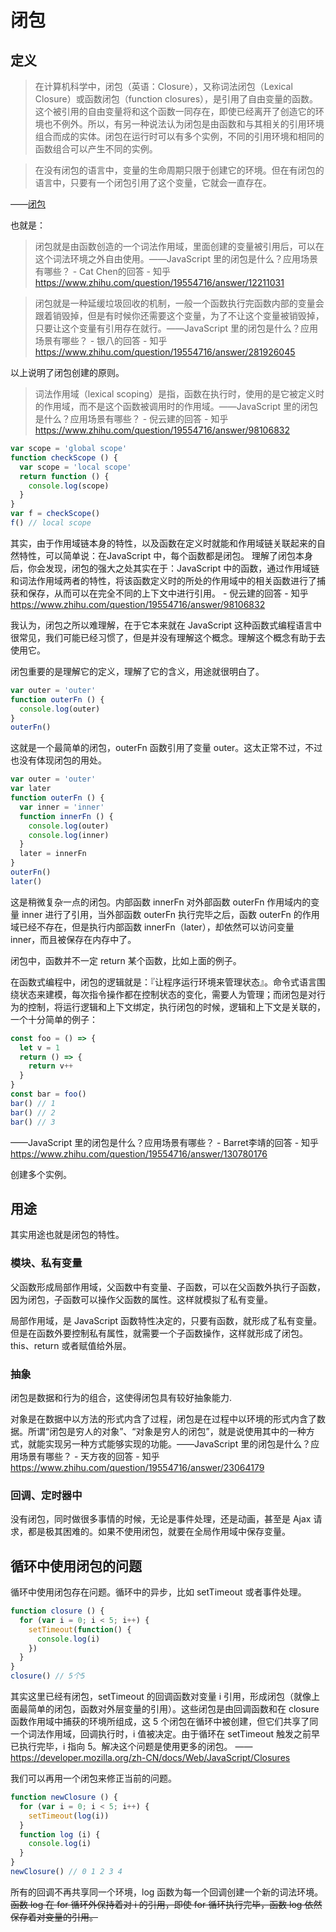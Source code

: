# 闭包

## 定义

> 在计算机科学中，闭包（英语：Closure），又称词法闭包（Lexical Closure）或函数闭包（function closures），是引用了自由变量的函数。这个被引用的自由变量将和这个函数一同存在，即使已经离开了创造它的环境也不例外。所以，有另一种说法认为闭包是由函数和与其相关的引用环境组合而成的实体。闭包在运行时可以有多个实例，不同的引用环境和相同的函数组合可以产生不同的实例。

> 在没有闭包的语言中，变量的生命周期只限于创建它的环境。但在有闭包的语言中，只要有一个闭包引用了这个变量，它就会一直存在。

——[闭包](https://zh.wikipedia.org/w/index.php?title=%E9%97%AD%E5%8C%85_%28%E8%AE%A1%E7%AE%97%E6%9C%BA%E7%A7%91%E5%AD%A6%29&variant=zh-cn)

也就是：

> 闭包就是由函数创造的一个词法作用域，里面创建的变量被引用后，可以在这个词法环境之外自由使用。——JavaScript 里的闭包是什么？应用场景有哪些？ - Cat Chen的回答 - 知乎
https://www.zhihu.com/question/19554716/answer/12211031

> 闭包就是一种延缓垃圾回收的机制，一般一个函数执行完函数内部的变量会跟着销毁掉，但是有时候你还需要这个变量，为了不让这个变量被销毁掉，只要让这个变量有引用存在就行。——JavaScript 里的闭包是什么？应用场景有哪些？ - 银八的回答 - 知乎
https://www.zhihu.com/question/19554716/answer/281926045

以上说明了闭包创建的原则。

> 词法作用域（lexical scoping）是指，函数在执行时，使用的是它被定义时的作用域，而不是这个函数被调用时的作用域。——JavaScript 里的闭包是什么？应用场景有哪些？ - 倪云建的回答 - 知乎
https://www.zhihu.com/question/19554716/answer/98106832

```js
var scope = 'global scope'
function checkScope () {
  var scope = 'local scope'
  return function () {
    console.log(scope)
  }
}
var f = checkScope()
f() // local scope
```

其实，由于作用域链本身的特性，以及函数在定义时就能和作用域链关联起来的自然特性，可以简单说：在JavaScript 中，每个函数都是闭包。
理解了闭包本身后，你会发现，闭包的强大之处其实在于：JavaScript 中的函数，通过作用域链和词法作用域两者的特性，将该函数定义时的所处的作用域中的相关函数进行了捕获和保存，从而可以在完全不同的上下文中进行引用。 - 倪云建的回答 - 知乎
https://www.zhihu.com/question/19554716/answer/98106832

我认为，闭包之所以难理解，在于它本来就在 JavaScript 这种函数式编程语言中很常见，我们可能已经习惯了，但是并没有理解这个概念。理解这个概念有助于去使用它。

闭包重要的是理解它的定义，理解了它的含义，用途就很明白了。

```js
var outer = 'outer'
function outerFn () {
  console.log(outer)
}
outerFn()
```

这就是一个最简单的闭包，outerFn 函数引用了变量 outer。这太正常不过，不过也没有体现闭包的用处。

```js
var outer = 'outer'
var later
function outerFn () {
  var inner = 'inner'
  function innerFn () {
    console.log(outer)
    console.log(inner)
  }
  later = innerFn
}
outerFn()
later()
```

这是稍微复杂一点的闭包。内部函数 innerFn 对外部函数 outerFn 作用域内的变量 inner 进行了引用，当外部函数 outerFn 执行完毕之后，函数 outerFn 的作用域已经不存在，但是执行内部函数 innerFn（later），却依然可以访问变量 inner，而且被保存在内存中了。

闭包中，函数并不一定 return 某个函数，比如上面的例子。

在函数式编程中，闭包的逻辑就是：『让程序运行环境来管理状态』。命令式语言围绕状态来建模，每次指令操作都在控制状态的变化，需要人为管理；而闭包是对行为的控制，将运行逻辑和上下文绑定，执行闭包的时候，逻辑和上下文是关联的，一个十分简单的例子：

```js
const foo = () => {
  let v = 1
  return () => {
    return v++
  }
}
const bar = foo()
bar() // 1
bar() // 2
bar() // 3
```
——JavaScript 里的闭包是什么？应用场景有哪些？ - Barret李靖的回答 - 知乎
https://www.zhihu.com/question/19554716/answer/130780176

创建多个实例。

## 用途

其实用途也就是闭包的特性。

### 模块、私有变量

父函数形成局部作用域，父函数中有变量、子函数，可以在父函数外执行子函数，因为闭包，子函数可以操作父函数的属性。这样就模拟了私有变量。

局部作用域，是 JavaScript 函数特性决定的，只要有函数，就形成了私有变量。但是在函数外要控制私有属性，就需要一个子函数操作，这样就形成了闭包。this、return 或者赋值给外层。

### 抽象

闭包是数据和行为的组合，这使得闭包具有较好抽象能力.

对象是在数据中以方法的形式内含了过程，闭包是在过程中以环境的形式内含了数据。所谓“闭包是穷人的对象”、“对象是穷人的闭包”，就是说使用其中的一种方式，就能实现另一种方式能够实现的功能。——JavaScript 里的闭包是什么？应用场景有哪些？ - 天方夜的回答 - 知乎
https://www.zhihu.com/question/19554716/answer/23064179

### 回调、定时器中

没有闭包，同时做很多事情的时候，无论是事件处理，还是动画，甚至是 Ajax 请求，都是极其困难的。如果不使用闭包，就要在全局作用域中保存变量。

## 循环中使用闭包的问题

循环中使用闭包存在问题。循环中的异步，比如 setTimeout 或者事件处理。

```js
function closure () {
  for (var i = 0; i < 5; i++) {
    setTimeout(function() {
      console.log(i)
    })
  }
}
closure() // 5个5 
```

其实这里已经有闭包，setTimeout 的回调函数对变量 i 引用，形成闭包（就像上面最简单的闭包，函数对外层变量的引用）。这些闭包是由回调函数和在 closure 函数作用域中捕获的环境所组成，这 5 个闭包在循环中被创建，但它们共享了同一个词法作用域，回调执行时，i 值被决定。由于循环在 setTimeout 触发之前早已执行完毕，i 指向 5。解决这个问题是使用更多的闭包。
——https://developer.mozilla.org/zh-CN/docs/Web/JavaScript/Closures

我们可以再用一个闭包来修正当前的问题。

```js
function newClosure () {
  for (var i = 0; i < 5; i++) {
    setTimeout(log(i))
  }
  function log (i) {
    console.log(i)
  }
}
newClosure() // 0 1 2 3 4
```

所有的回调不再共享同一个环境，log 函数为每一个回调创建一个新的词法环境。
~~函数 log 在 for 循环外保持着对 i 的引用，即使 for 循环执行完毕，函数 log 依然保存着对变量的引用。~~

